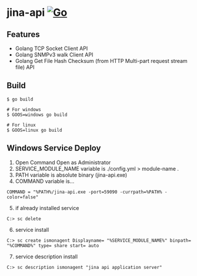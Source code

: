 # jina-api [![Go](https://github.com/frjufvjn/jina-api/actions/workflows/go.yml/badge.svg)](https://github.com/frjufvjn/jina-api/actions/workflows/go.yml)
## Features
- Golang TCP Socket Client API
- Golang SNMPv3 walk Client API
- Golang Get File Hash Checksum (from HTTP Multi-part request stream file) API
## Build
```
$ go build

# For windows
$ GOOS=windows go build

# For linux
$ GOOS=linux go build
```
## Windows Service Deploy
1. Open Command Open as Administrator
2. SERVICE_MODULE_NAME variable is ./config.yml > module-name .
3. PATH variable is absolute binary (jina-api.exe)
4. COMMAND variable is...
```
COMMAND = "%PATH%/jina-api.exe -port=59090 -currpath=%PATH% -color=false"
```
5. if already installed service
```
C:> sc delete 
```
6. service install
```
C:> sc create ismonagent Displayname= "%SERVICE_MODULE_NAME%" binpath= "%COMMAND%" type= share start= auto
```
7. service description install
```
C:> sc description ismonagent "jina api application server"
```
